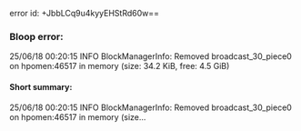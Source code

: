 error id: +JbbLCq9u4kyyEHStRd60w==
### Bloop error:

25/06/18 00:20:15 INFO BlockManagerInfo: Removed broadcast_30_piece0 on hpomen:46517 in memory (size: 34.2 KiB, free: 4.5 GiB)
#### Short summary: 

25/06/18 00:20:15 INFO BlockManagerInfo: Removed broadcast_30_piece0 on hpomen:46517 in memory (size...
